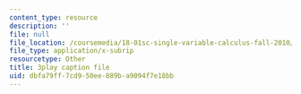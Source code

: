 ```yaml
---
content_type: resource
description: ''
file: null
file_location: /coursemedia/18-01sc-single-variable-calculus-fall-2010/dbfa79ff7cd950ee889ba9094f7e18bb_eHJuAByQf5A.vtt
file_type: application/x-subrip
resourcetype: Other
title: 3play caption file
uid: dbfa79ff-7cd9-50ee-889b-a9094f7e18bb
---
```

